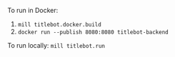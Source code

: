 To run in Docker:

1. `mill titlebot.docker.build`
2. `docker run --publish 8080:8080 titlebot-backend`

To run locally: `mill titlebot.run`